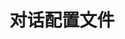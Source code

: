 <!--
 * @Author: DSOE1024 computerlub@163.com
 * @Date: 2025-07-14 17:25:47
 * @LastEditors: DSOE1024 computerlub@163.com
 * @LastEditTime: 2025-07-14 17:25:55
 * @FilePath: \konado\addons\konado\docs\zh-cn\配置\对话配置文件.md
 * @Description: 这是默认设置,请设置`customMade`, 打开koroFileHeader查看配置 进行设置: https://github.com/OBKoro1/koro1FileHeader/wiki/%E9%85%8D%E7%BD%AE
-->

# 对话配置文件

